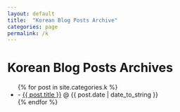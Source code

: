 ```yaml
---
layout: default
title:  "Korean Blog Posts Archive"
categories: page
permalink: /k
---
```

 
<div id="home">
  <h1>Korean Blog Posts Archives</h1>
  <ul class="posts">
    {% for post in site.categories.k %}
      <li>- <a href="{{ post.url }}">{{ post.title }}</a><span> &#64; {{ post.date | date_to_string }}</span></li>
    {% endfor %}
  </ul>
</div>
